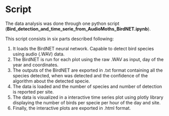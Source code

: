 # Script

The data analysis was done through one python script (**Bird_detection_and_time_serie_from_AudioMoths_BirdNET.ipynb**).

This script consists in six parts described following:
1.  It loads the BirdNET neural network. Capable to detect bird species using audio (.WAV) data.
2.  The BirdNET is run for each plot using the raw .WAV as input, day of the year and coordinates.
3.  The outputs of the BirdNET are exported in .txt format containing all the species detected, when was detected and the confidence of the algorithm about the detected specie.
4.  The data is loaded and the number of species and number of detection is reported per site.
5.  The data is visualized in a interactive time series plot using plotly library displaying the number of birds per specie per hour of the day and site.
6.  Finally, the interactive plots are exported in .html format.